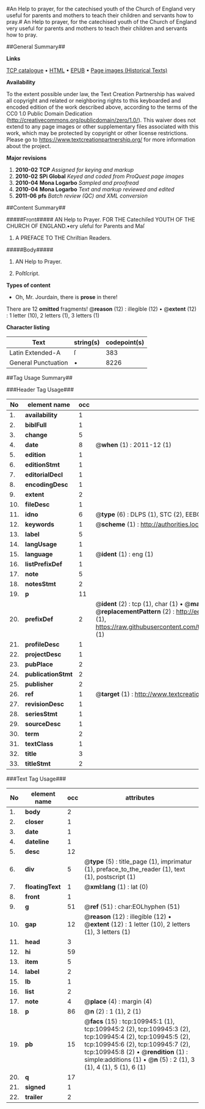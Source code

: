 #An Help to prayer, for the catechised youth of the Church of England very useful for parents and mothers to teach their children and servants how to pray.#
An Help to prayer, for the catechised youth of the Church of England very useful for parents and mothers to teach their children and servants how to pray.

##General Summary##

**Links**

[TCP catalogue](http://www.ota.ox.ac.uk/tcp/)  • 
[HTML](http://tei.it.ox.ac.uk/tcp/Texts-HTML/free/A43/A43294.html)  • 
[EPUB](http://tei.it.ox.ac.uk/tcp/Texts-EPUB/free/A43/A43294.epub) • 
[Page images (Historical Texts)](https://historicaltexts.jisc.ac.uk/eebo-27064347e)

**Availability**

To the extent possible under law, the Text Creation Partnership has waived all copyright and related or neighboring rights to this keyboarded and encoded edition of the work described above, according to the terms of the CC0 1.0 Public Domain Dedication (http://creativecommons.org/publicdomain/zero/1.0/). This waiver does not extend to any page images or other supplementary files associated with this work, which may be protected by copyright or other license restrictions. Please go to https://www.textcreationpartnership.org/ for more information about the project.

**Major revisions**

1. __2010-02__ __TCP__ *Assigned for keying and markup*
1. __2010-02__ __SPi Global__ *Keyed and coded from ProQuest page images*
1. __2010-04__ __Mona Logarbo__ *Sampled and proofread*
1. __2010-04__ __Mona Logarbo__ *Text and markup reviewed and edited*
1. __2011-06__ __pfs__ *Batch review (QC) and XML conversion*

##Content Summary##

#####Front#####
AN Help to Prayer. FOR THE Catechiſed YOUTH OF THE CHURCH OF ENGLAND.•ery uſeful for Parents and Maſ
1. A PREFACE TO THE Chriſtian Readers.

#####Body#####

1. AN Help to Prayer.

1. Poſtſcript.

**Types of content**

  * Oh, Mr. Jourdain, there is **prose** in there!

There are 12 **omitted** fragments! 
 @__reason__ (12) : illegible (12)  •  @__extent__ (12) : 1 letter (10), 2 letters (1), 3 letters (1)

**Character listing**


|Text|string(s)|codepoint(s)|
|---|---|---|
|Latin Extended-A|ſ|383|
|General Punctuation|•|8226|

##Tag Usage Summary##

###Header Tag Usage###

|No|element name|occ|attributes|
|---|---|---|---|
|1.|__availability__|1||
|2.|__biblFull__|1||
|3.|__change__|5||
|4.|__date__|8| @__when__ (1) : 2011-12 (1)|
|5.|__edition__|1||
|6.|__editionStmt__|1||
|7.|__editorialDecl__|1||
|8.|__encodingDesc__|1||
|9.|__extent__|2||
|10.|__fileDesc__|1||
|11.|__idno__|6| @__type__ (6) : DLPS (1), STC (2), EEBO-CITATION (1), OCLC (1), VID (1)|
|12.|__keywords__|1| @__scheme__ (1) : http://authorities.loc.gov/ (1)|
|13.|__label__|5||
|14.|__langUsage__|1||
|15.|__language__|1| @__ident__ (1) : eng (1)|
|16.|__listPrefixDef__|1||
|17.|__note__|5||
|18.|__notesStmt__|2||
|19.|__p__|11||
|20.|__prefixDef__|2| @__ident__ (2) : tcp (1), char (1)  •  @__matchPattern__ (2) : ([0-9\-]+):([0-9IVX]+) (1), (.+) (1)  •  @__replacementPattern__ (2) : http://eebo.chadwyck.com/downloadtiff?vid=$1&page=$2 (1), https://raw.githubusercontent.com/textcreationpartnership/Texts/master/tcpchars.xml#$1 (1)|
|21.|__profileDesc__|1||
|22.|__projectDesc__|1||
|23.|__pubPlace__|2||
|24.|__publicationStmt__|2||
|25.|__publisher__|2||
|26.|__ref__|1| @__target__ (1) : http://www.textcreationpartnership.org/docs/. (1)|
|27.|__revisionDesc__|1||
|28.|__seriesStmt__|1||
|29.|__sourceDesc__|1||
|30.|__term__|2||
|31.|__textClass__|1||
|32.|__title__|3||
|33.|__titleStmt__|2||


###Text Tag Usage###

|No|element name|occ|attributes|
|---|---|---|---|
|1.|__body__|2||
|2.|__closer__|1||
|3.|__date__|1||
|4.|__dateline__|1||
|5.|__desc__|12||
|6.|__div__|5| @__type__ (5) : title_page (1), imprimatur (1), preface_to_the_reader (1), text (1), postscript (1)|
|7.|__floatingText__|1| @__xml:lang__ (1) : lat (0)|
|8.|__front__|1||
|9.|__g__|51| @__ref__ (51) : char:EOLhyphen (51)|
|10.|__gap__|12| @__reason__ (12) : illegible (12)  •  @__extent__ (12) : 1 letter (10), 2 letters (1), 3 letters (1)|
|11.|__head__|3||
|12.|__hi__|59||
|13.|__item__|5||
|14.|__label__|2||
|15.|__lb__|1||
|16.|__list__|2||
|17.|__note__|4| @__place__ (4) : margin (4)|
|18.|__p__|86| @__n__ (2) : 1 (1), 2 (1)|
|19.|__pb__|15| @__facs__ (15) : tcp:109945:1 (1), tcp:109945:2 (2), tcp:109945:3 (2), tcp:109945:4 (2), tcp:109945:5 (2), tcp:109945:6 (2), tcp:109945:7 (2), tcp:109945:8 (2)  •  @__rendition__ (1) : simple:additions (1)  •  @__n__ (5) : 2 (1), 3 (1), 4 (1), 5 (1), 6 (1)|
|20.|__q__|17||
|21.|__signed__|1||
|22.|__trailer__|2||
